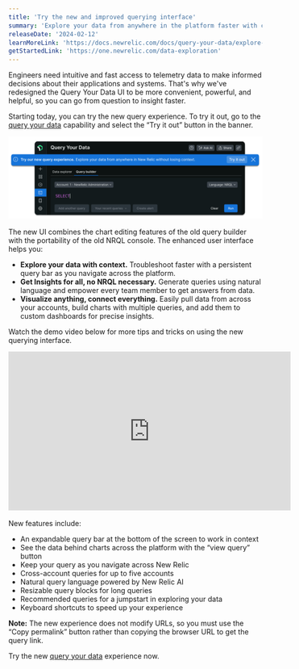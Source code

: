 ```yaml
---
title: 'Try the new and improved querying interface'
summary: 'Explore your data from anywhere in the platform faster with context'
releaseDate: '2024-02-12'
learnMoreLink: 'https://docs.newrelic.com/docs/query-your-data/explore-query-data/get-started/introduction-querying-new-relic-data/' 
getStartedLink: 'https://one.newrelic.com/data-exploration'
---
```


Engineers need intuitive and fast access to telemetry data to make informed decisions about their applications and systems. That's why we've redesigned the Query Your Data UI to be more convenient, powerful, and helpful, so you can go from question to insight faster.

Starting today, you can try the new query experience. To try it out, go to the [query your data](https://one.newrelic.com/data-exploration) capability and select the “Try it out” button in the banner.

![Try the new query experience in New Relic](./images/query-your-data-try.png "Try the new query experience in New Relic.")

The new UI combines the chart editing features of the old query builder with the portability of the old NRQL console. The enhanced user interface helps you:

- **Explore your data with context.** Troubleshoot faster with a persistent query bar as you navigate across the platform.
- **Get Insights for all, no NRQL necessary.** Generate queries using natural language and empower every team member to get answers from data.
- **Visualize anything, connect everything.** Easily pull data from across your accounts, build charts with multiple queries, and add them to custom dashboards for precise insights.

Watch the demo video below for more tips and tricks on using the new querying interface.

<iframe width="560" height="315" src="https://www.youtube.com/embed/sjms5NYRMLs" frameborder="0" allow="accelerometer; autoplay; clipboard-write; encrypted-media; gyroscope; picture-in-picture" allowfullscreen></iframe>

New features include:
- An expandable query bar at the bottom of the screen to work in context
- See the data behind charts across the platform with the “view query” button
- Keep your query as you navigate across New Relic
- Cross-account queries for up to five accounts
- Natural query language powered by New Relic AI
- Resizable query blocks for long queries
- Recommended queries for a jumpstart in exploring your data
- Keyboard shortcuts to speed up your experience

**Note:** The new experience does not modify URLs, so you must use the “Copy permalink” button rather than copying the browser URL to get the query link. 

Try the new [query your data](https://one.newrelic.com/data-exploration) experience now.
